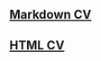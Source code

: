 ## [Markdown CV](https://Vladachi8.github.io/rsschool-cv/cv)

## [HTML CV](https://Vladachi8.github.io/rsschool-cv/)
